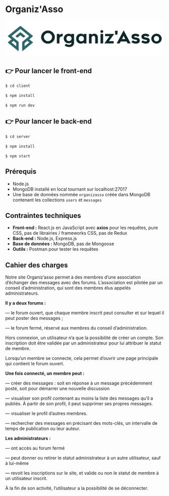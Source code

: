 # Organiz'Asso

![image](https://raw.githubusercontent.com/axeelz/organizasso/main/client/src/assets/logo.png?token=GHSAT0AAAAAACFKPTFJ4UNY6UQOP2BXXUPIZROMRDQ)

## 👉 Pour lancer le front-end

`$ cd client`

`$ npm install`

`$ npm run dev`

## 👉 Pour lancer le back-end

`$ cd server`

`$ npm install`

`$ npm start`

## Prérequis

- Node.js
- MongoDB installé en local tournant sur localhost:27017
- Une base de données nommée `organizasso` créée dans MongoDB contenant les collections `users` et `messages`

## Contraintes techniques

- **Front-end :** React.js en JavaScript avec **axios** pour les requêtes, pure CSS, pas de librairies / frameworks CSS, pas de Redux
- **Back-end :** Node.js, Express.js
- **Base de données :** MongoDB, pas de Mongoose
- **Outils :** Postman pour tester les requêtes

## Cahier des charges

Notre site Organiz’asso permet à des membres d’une association d’échanger des messages avec des forums. L’association est pilotée par un conseil d’administration, qui sont des membres élus appelés administrateurs.

**Il y a deux forums :**

— le forum ouvert, que chaque membre inscrit peut consulter et sur lequel il peut poster des messages ;

— le forum fermé, réservé aux membres du conseil d’administration.

Hors connexion, un utilisateur n’a que la possibilité de créer un compte. Son inscription doit être validée par un administrateur pour lui attribuer le statut de membre.

Lorsqu’un membre se connecte, cela permet d’ouvrir une page principale qui contient le forum ouvert.

**Une fois connecté, un membre peut :**

— créer des messages : soit en réponse à un message précédemment posté, soit pour démarrer une nouvelle discussion

— visualiser son profil contenant au moins la liste des messages qu’il a publiés. À partir de son profil, il peut supprimer ses propres messages.

— visualiser le profil d’autres membres.

— rechercher des messages en précisant des mots-clés, un intervalle de temps de publication ou leur auteur.

**Les administrateurs :**

— ont accès au forum fermé

— peut donner ou retirer le statut administrateur à un autre utilisateur, sauf à lui-même

— revoit les inscriptions sur le site, et valide ou non le statut de membre à un utilisateur inscrit.

À la fin de son activité, l’utilisateur a la possibilité de se déconnecter.
